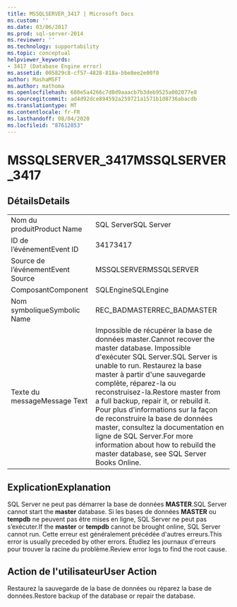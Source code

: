 ```yaml
---
title: MSSQLSERVER_3417 | Microsoft Docs
ms.custom: ''
ms.date: 03/06/2017
ms.prod: sql-server-2014
ms.reviewer: ''
ms.technology: supportability
ms.topic: conceptual
helpviewer_keywords:
- 3417 (Database Engine error)
ms.assetid: 005829c8-cf57-4828-818a-bbe8ee2e00f0
author: MashaMSFT
ms.author: mathoma
ms.openlocfilehash: 680e5a4266c7d0d9aaacb7b3deb9525a002077e8
ms.sourcegitcommit: ad4d92dce894592a259721a1571b1d8736abacdb
ms.translationtype: MT
ms.contentlocale: fr-FR
ms.lasthandoff: 08/04/2020
ms.locfileid: "87612853"
---
```

# <a name="mssqlserver_3417"></a><span data-ttu-id="4a2de-102">MSSQLSERVER_3417</span><span class="sxs-lookup"><span data-stu-id="4a2de-102">MSSQLSERVER_3417</span></span>
    
## <a name="details"></a><span data-ttu-id="4a2de-103">Détails</span><span class="sxs-lookup"><span data-stu-id="4a2de-103">Details</span></span>  
  
|||  
|-|-|  
|<span data-ttu-id="4a2de-104">Nom du produit</span><span class="sxs-lookup"><span data-stu-id="4a2de-104">Product Name</span></span>|<span data-ttu-id="4a2de-105">SQL Server</span><span class="sxs-lookup"><span data-stu-id="4a2de-105">SQL Server</span></span>|  
|<span data-ttu-id="4a2de-106">ID de l’événement</span><span class="sxs-lookup"><span data-stu-id="4a2de-106">Event ID</span></span>|<span data-ttu-id="4a2de-107">3417</span><span class="sxs-lookup"><span data-stu-id="4a2de-107">3417</span></span>|  
|<span data-ttu-id="4a2de-108">Source de l’événement</span><span class="sxs-lookup"><span data-stu-id="4a2de-108">Event Source</span></span>|<span data-ttu-id="4a2de-109">MSSQLSERVER</span><span class="sxs-lookup"><span data-stu-id="4a2de-109">MSSQLSERVER</span></span>|  
|<span data-ttu-id="4a2de-110">Composant</span><span class="sxs-lookup"><span data-stu-id="4a2de-110">Component</span></span>|<span data-ttu-id="4a2de-111">SQLEngine</span><span class="sxs-lookup"><span data-stu-id="4a2de-111">SQLEngine</span></span>|  
|<span data-ttu-id="4a2de-112">Nom symbolique</span><span class="sxs-lookup"><span data-stu-id="4a2de-112">Symbolic Name</span></span>|<span data-ttu-id="4a2de-113">REC_BADMASTER</span><span class="sxs-lookup"><span data-stu-id="4a2de-113">REC_BADMASTER</span></span>|  
|<span data-ttu-id="4a2de-114">Texte du message</span><span class="sxs-lookup"><span data-stu-id="4a2de-114">Message Text</span></span>|<span data-ttu-id="4a2de-115">Impossible de récupérer la base de données master.</span><span class="sxs-lookup"><span data-stu-id="4a2de-115">Cannot recover the master database.</span></span> <span data-ttu-id="4a2de-116">Impossible d'exécuter SQL Server.</span><span class="sxs-lookup"><span data-stu-id="4a2de-116">SQL Server is unable to run.</span></span> <span data-ttu-id="4a2de-117">Restaurez la base master à partir d'une sauvegarde complète, réparez-la ou reconstruisez-la.</span><span class="sxs-lookup"><span data-stu-id="4a2de-117">Restore master from a full backup, repair it, or rebuild it.</span></span> <span data-ttu-id="4a2de-118">Pour plus d'informations sur la façon de reconstruire la base de données master, consultez la documentation en ligne de SQL Server.</span><span class="sxs-lookup"><span data-stu-id="4a2de-118">For more information about how to rebuild the master database, see SQL Server Books Online.</span></span>|  
  
## <a name="explanation"></a><span data-ttu-id="4a2de-119">Explication</span><span class="sxs-lookup"><span data-stu-id="4a2de-119">Explanation</span></span>  
 <span data-ttu-id="4a2de-120">SQL Server ne peut pas démarrer la base de données **MASTER**.</span><span class="sxs-lookup"><span data-stu-id="4a2de-120">SQL Server cannot start the **master** database.</span></span> <span data-ttu-id="4a2de-121">Si les bases de données **MASTER** ou **tempdb** ne peuvent pas être mises en ligne, SQL Server ne peut pas s’exécuter.</span><span class="sxs-lookup"><span data-stu-id="4a2de-121">If the **master** or **tempdb** cannot be brought online, SQL Server cannot run.</span></span> <span data-ttu-id="4a2de-122">Cette erreur est généralement précédée d'autres erreurs.</span><span class="sxs-lookup"><span data-stu-id="4a2de-122">This error is usually preceded by other errors.</span></span> <span data-ttu-id="4a2de-123">Étudiez les journaux d'erreurs pour trouver la racine du problème.</span><span class="sxs-lookup"><span data-stu-id="4a2de-123">Review error logs to find the root cause.</span></span>  
  
## <a name="user-action"></a><span data-ttu-id="4a2de-124">Action de l'utilisateur</span><span class="sxs-lookup"><span data-stu-id="4a2de-124">User Action</span></span>  
 <span data-ttu-id="4a2de-125">Restaurez la sauvegarde de la base de données ou réparez la base de données.</span><span class="sxs-lookup"><span data-stu-id="4a2de-125">Restore backup of the database or repair the database.</span></span>  
  
  
